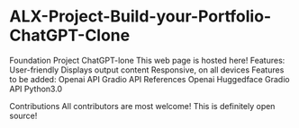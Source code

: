 # ALX-Project-Build-your-Portfolio-ChatGPT-Clone


Foundation Project
ChatGPT-lone
This web page is hosted here!
Features:
User-friendly
Displays output content 
Responsive, on all devices
Features to be added:
Openai API
Gradio API
References
Openai
Huggedface
Gradio API
Python3.0

Contributions
All contributors are most welcome! This is definitely open source!
